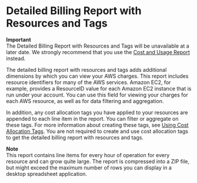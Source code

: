 # Detailed Billing Report with Resources and Tags<a name="reportstagsresources"></a>

**Important**  
The Detailed Billing Report with Resources and Tags will be unavailable at a later date\. We strongly recommend that you use the [Cost and Usage Report](billing-reports-costusage.md) instead\.

The detailed billing report with resources and tags adds additional dimensions by which you can view your AWS charges\. This report includes resource identifiers for many of the AWS services\. Amazon EC2, for example, provides a ResourceID value for each Amazon EC2 instance that is run under your account\. You can use this field for viewing your charges for each AWS resource, as well as for data filtering and aggregation\. 

In addition, any cost allocation tags you have applied to your resources are appended to each line item in the report\. You can filter or aggregate on these tags\. For more information about creating these tags, see [Using Cost Allocation Tags](cost-alloc-tags.md)\. You are not required to create and use cost allocation tags to get the detailed billing report with resources and tags\.

**Note**  
This report contains line items for every hour of operation for every resource and can grow quite large\. The report is compressed into a ZIP file, but might exceed the maximum number of rows you can display in a desktop spreadsheet application\.